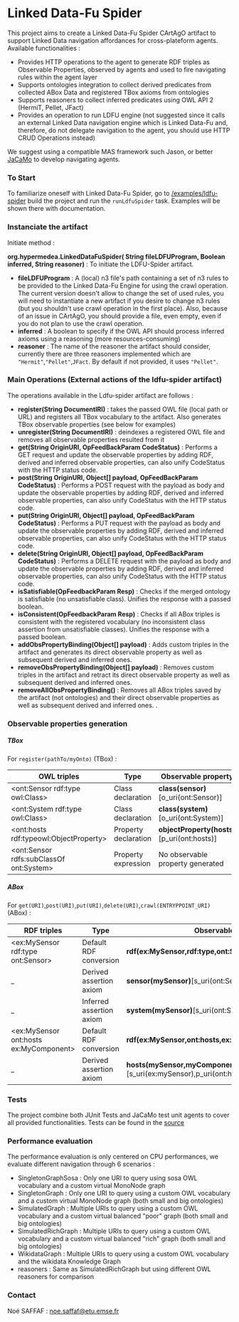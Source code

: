# Linked Data-Fu Spider 
 
This project aims to create a Linked Data-Fu Spider CArtAgO artifact to support Linked Data navigation affordances for cross-plateform agents.
Available functionalities :
- Provides HTTP operations to the agent to generate RDF triples as Observable Properties, observed by agents and used to fire navigating rules within the agent layer
- Supports ontologies integration to collect derived predicates from collected ABox Data and registered TBox axioms from ontologies
- Supports reasoners to collect inferred predicates using OWL API 2 (HermiT, Pellet, JFact)
- Provides an operation to run LDFU engine (not suggested since it calls an external Linked Data navigation engine which is Linked Data-Fu and, therefore, do not delegate navigation to the agent, you should use HTTP CRUD Operations instead)

We suggest using a compatible MAS framework such Jason, or better [JaCaMo](http://jacamo.sourceforge.net/) to develop navigating agents.

### To Start

To familiarize oneself with Linked Data-Fu Spider, go to [/examples/ldfu-spider](/examples/ldfu-spider) build the project and run the `runLdfuSpider` task. Examples will be shown there with documentation.

### Instanciate the artifact

Initiate method :

**org.hypermedea.LinkedDataFuSpider(<OPTIONAL> String fileLDFUProgram, <OPTIONAL> Boolean inferred, <OPTIONAL> String reasoner)** : To initiate the LDFU-Spider artifact.
- **fileLDFUProgram** : A (local) n3 file's path containing a set of n3 rules to be provided to the Linked Data-Fu Engine for using the crawl operation. The current version doesn't allow to change the set of used rules, you will need to instantiate a new artifact if you desire to change n3 rules (but you shouldn't use crawl operation in the first place). Also, because of an issue in CArtAgO, you should provide a file, even empty, even if you do not plan to use the crawl operation.
- **inferred** : A boolean to specify if the OWL API should process inferred axioms using a reasoning (more resources-consuming)
- **reasoner** : The name of the reasoner the artifact should consider, currently there are three reasoners implemented which are `"Hermit"`,`"Pellet"`,`JFact`. By default if not provided, it uses `"Pellet"`.

### Main Operations (External actions of the ldfu-spider artifact)

The operations available in the Ldfu-spider artifact are follows :
- **register(String DocumentIRI)** : takes the passed OWL file (local path or URL) and registers all TBox vocabulary to the artifact. Also generates TBox observable properties (see below for examples)
- **unregister(String DocumentIRI)** : deindexes a registered OWL file and removes all observable properties resulted from it
- **get(String OriginURI, <OPTIONAL> OpFeedBackParam CodeStatus)** :  Performs a GET request and update the observable properties by adding RDF, derived and inferred observable properties, can also unify CodeStatus with the HTTP status code.
- **post(String OriginURI, Object[] payload, <OPTIONAL> OpFeedBackParam CodeStatus)** :  Performs a POST request with the payload as body and update the observable properties by adding RDF, derived and inferred observable properties, can also unify CodeStatus with the HTTP status code.
- **put(String OriginURI, Object[] payload, <OPTIONAL> OpFeedBackParam CodeStatus)** :  Performs a PUT request with the payload as body and update the observable properties by adding RDF, derived and inferred observable properties, can also unify CodeStatus with the HTTP status code.
- **delete(String OriginURI, Object[] payload, <OPTIONAL> OpFeedBackParam CodeStatus)** :  Performs a DELETE request with the payload as body and update the observable properties by adding RDF, derived and inferred observable properties, can also unify CodeStatus with the HTTP status code.
- **isSatisfiable(OpFeedbackParam<Boolean> Resp)** : Checks if the merged ontology is satisfiable (no unsatisfiable class). Unifies the response with a passed boolean.
- **isConsistent(OpFeedbackParam<Boolean> Resp)** : Checks if all ABox triples is consistent with the registered vocabulary (no inconsistent class assertion from unsatisfiable classes). Unifies the response with a passed boolean.
- **addObsPropertyBinding(Object[] payload)** : Adds custom triples in the artifact and generates its direct observable property as well as subsequent derived and inferred ones.
- **removeObsPropertyBinding(Object[] payload)** : Removes custom triples in the artifact and retract its direct observable property as well as subsequent derived and inferred ones.
- **removeAllObsPropertyBinding()** : Removes all ABox triples saved by the artifact (not ontologies) and their direct observable properties as well as subsequent derived and inferred ones. .


### Observable properties generation

##### TBox

For `register(pathTo/myOnto)` (TBox) :

OWL triples  | Type  | Observable property
------------- | ------------- | ------------- 
<ont:Sensor rdf:type owl:Class>   | Class declaration | **class(sensor)**[o_uri(ont:Sensor)]
<ont:System rdf:type owl:Class>   | Class declaration | **class(system)**[o_uri(ont:System)]
<ont:hosts  rdf:typeowl:ObjectProperty> | Property declaration | **objectProperty(hosts)**[p_uri(ont:hosts)] 
<ont:Sensor  rdfs:subClassOf ont:System> | Property expression | No observable property generated

##### ABox

For `get(URI)`,`post(URI)`,`put(URI)`,`delete(URI)`,`crawl(ENTRYPPOINT_URI)` (ABox) :

RDF triples  | Type  | Observable property
------------- | ------------- | ------------- 
<ex:MySensor  rdf:type ont:Sensor> | Default RDF conversion | **rdf(ex:MySensor,rdf:type,ont:Sensor)**
 _| Derived assertion axiom | **sensor(mySensor)**[s_uri(ont:Sensor),o_uri(ex:MySensor)]
 _| Inferred assertion axiom | **system(mySensor)**[s_uri(ont:System),o_uri(ex:MySensor)]
 <ex:MySensor ont:hosts ex:MyComponent> | Default RDF conversion | **rdf(ex:MySensor,ont:hosts,ex:MyComponent)**
 _| Derived assertion axiom | **hosts(mySensor,myComponent)**[s_uri(ex:mySensor),p_uri(ont:hosts),o_uri(ex:MyComponent)]

### Tests

The project combine both JUnit Tests and JaCaMo test unit agents to cover all provided functionalities. Tests can be found in the [source](/src/test)

### Performance evaluation

The performance evaluation is only centered on CPU performances, we evaluate different navigation through 6 scenarios :
- SingletonGraphSosa : Only one URI to query using sosa OWL vocabulary and a custom virtual MonoNode graph
- SingletonGraph : Only one URI to query using a custom OWL vocabulary and a custom virtual MonoNode graph (both small and big ontologies)
- SimulatedGraph : Multiple URIs to query using a custom  OWL vocabulary and a custom virtual balanced "poor" graph (both small and big ontologies)
- SimulatedRichGraph : Multiple URIs to query using a custom  OWL vocabulary and a custom virtual balanced "rich" graph (both small and big ontologies)
- WikidataGraph : Multiple URIs to query using a custom  OWL vocabulary and the wikidata Knowledge Graph
- reasoners : Same as SimulatedRichGraph but using different OWL reasoners for comparison

### Contact

Noé SAFFAF : noe.saffaf@etu.emse.fr
